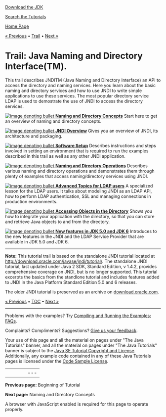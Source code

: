 [Download
the JDK](http://java.sun.com/javase/6/download.jsp)
  
[Search the
Tutorials](../search.html)

[Home Page](../index.html)

[« Previous](../index.html)
•
[Trail](./TOC.html)
•
[Next »](./concepts/index.html)

# Trail: Java Naming and Directory Interface(TM).

This trail describes JNDITM
(Java Naming and Directory Interface) an API to access the
directory and naming services. Here you learn about the basic
naming and directory services and how to use JNDI to write simple
applications to use these services. The most popular directory
service LDAP is used to demostrate the use of JNDI to access the
directory services.

[![image denoting bullet](../images/networkingIcon.gif)
**Naming and Directory Concepts**](concepts/index.html)
Start here to get an overview of naming and directory concepts.

[![image denoting bullet](../images/networkingIcon.gif)
**JNDI Overview**](overview/index.html)
Gives you an overview of JNDI, its architecture and
packaging.

[![image denoting bullet](../images/networkingIcon.gif)
**Software Setup**](software/index.html)
Describes instructions and steps involved in setting an
environment that is required to run the examples described in
this trail as well as any other JNDI application.

[![image denoting bullet](../images/networkingIcon.gif)
**Naming and Directory Operations**](ops/index.html)
Describes various naming and directory operations and demonstrates
them through plenty of examples that access naming/directory services
using JNDI.

[![image denoting bullet](../images/networkingIcon.gif)
**Advanced Topics for LDAP users**](ldap/index.html)
A specialized lesson for the LDAP users. It talks about modeling JNDI
as an LDAP API, how to perform LDAP authentication, SSL and
managing connections in production environments.

[![image denoting bullet](../images/networkingIcon.gif)
**Accessing Objects in the Directory**](objects/index.html)
Shows you how to integrate your application with the directory, so that
you can store and retrieve Java objects to and from the directory.

[![image denoting bullet](../images/networkingIcon.gif)
**New features in JDK 5.0 and JDK 6**](newstuff/index.html)
Introduces to the new features in the JNDI and the LDAP Service Provider
that are available in JDK 5.0 and JDK 6.

---

 **Note:**
This tutorial trail is based on the standalone JNDI tutorial located at
<http://download.oracle.com/javase/jndi/tutorial/>.
The standalone JNDI tutorial,
last updated under Java 2 SDK, Standard Edition, v 1.4.2,
provides comprehensive coverage on JNDI, but is no longer supported.
This tutorial excerpts the basics from the standlone tutorial and includes
features added to JNDI
in the Java Platform Standard Edition 5.0 and 6 releases.

The older JNDI tutorial is preserved as an archive on
[download.oracle.com](http://download.oracle.com/javase/jndi/tutorial/).

[« Previous](../index.html)
•
[TOC](./TOC.html)
•
[Next »](./concepts/index.html)

---

Problems with the examples? Try [Compiling and Running
the Examples: FAQs](../information/run-examples.html).
  
Complaints? Compliments? Suggestions? [Give
us your feedback](http://download.oracle.com/javase/feedback.html).

Your use of this page and all the material on pages under "The Java Tutorials" banner,
and all the material on pages under "The Java Tutorials" banner is subject to the [Java SE Tutorial Copyright
and License](../information/license.html).
Additionally, any example code contained in any of these Java
Tutorials pages is licensed under the
[Code
Sample License](http://developers.sun.com/license/berkeley_license.html).

|  |  |  |  |  |
| --- | --- | --- | --- | --- |
| |  |  | | --- | --- | | duke image | Oracle logo | | [About Oracle](http://www.oracle.com/us/corporate/index.html) | [Oracle Technology Network](http://www.oracle.com/technology/index.html) | [Terms of Service](https://www.samplecode.oracle.com/servlets/CompulsoryClickThrough?type=TermsOfService) | Copyright © 1995, 2011 Oracle and/or its affiliates. All rights reserved. |

**Previous page:** Beginning of Tutorial
  
**Next page:** Naming and Directory Concepts




A browser with JavaScript enabled is required for this page to operate properly.
